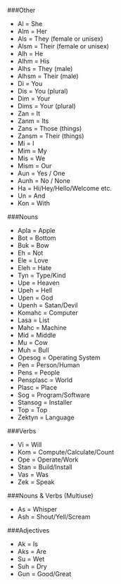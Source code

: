 ###Other
* Al = She
* Alm = Her
* Als = They (female or unisex)
* Alsm = Their (female or unisex)
* Alh = He
* Alhm = His
* Alhs = They (male)
* Alhsm = Their (male)
* Di = You
* Dis = You (plural)
* Dim = Your
* Dims = Your (plural)
* Zan = It
* Zanm = Its
* Zans = Those (things)
* Zansm = Their (things)
* Mi = I
* Mim = My
* Mis = We
* Mism = Our
* Aun = Yes / One
* Aunh = No / None
* Ha = Hi/Hey/Hello/Welcome etc.
* Un = And
* Kon = With

###Nouns
* Apla = Apple
* Bot = Bottom
* Buk = Bow
* Eh = Not
* Ele = Love
* Eleh = Hate
* Tyn = Type/Kind
* Upe = Heaven
* Upeh = Hell
* Upen = God
* Upenh = Satan/Devil
* Komahc = Computer
* Lasa = List
* Mahc = Machine
* Mid = Middle
* Mu = Cow
* Muh = Bull
* Opesog = Operating System
* Pen = Person/Human
* Pens = People
* Pensplasc = World
* Plasc = Place
* Sog = Program/Software
* Stansog = Installer
* Top = Top
* Zektyn = Language

###Verbs
* Vi = Will
* Kom = Compute/Calculate/Count
* Ope = Operate/Work
* Stan = Build/Install
* Vas = Was
* Zek = Speak

###Nouns & Verbs (Multiuse)
* As = Whisper
* Ash = Shout/Yell/Scream

###Adjectives
* Ak = Is
* Aks = Are
* Su = Wet
* Suh = Dry
* Gun = Good/Great
